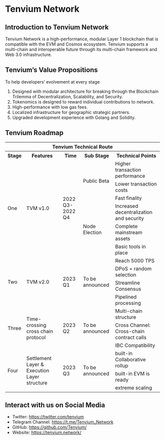 # Tenvium Network

## Introduction to Tenvium Network
Tenvium Network is a high-performance, modular Layer 1 blockchain that is compatible with the EVM and Cosmos ecosystem. Tenvium supports a multi-chain and interoperable future through its multi-chain framework and Web 3.0 infrastructure. 

## Tenvium’s Value Propositions 
To help developers’ evolvement at every stage 

1. Designed with modular architecture for breaking through the Blockchain Trilemma of Decentralization, Scalability, and Security. 
2. Tokenomics is designed to reward individual contributions to network. 
3. High-performance with low gas fees. 
4. Localized infrastructure for geographic strategic partners. 
5. Upgraded development experience with Golang and Solidity.


## Tenvium Roadmap

<table >
    <tr style="background:rgba(0,0,0,0)" ><th colspan=5>Tenvium Technical Route</th> </tr>
    <tr style="background:rgba(0,0,0,0)" >
<th > Stage </th><th> Features </th><th> Time </th><th> Sub Stage </th><th> Technical Points </th>
</tr>
<tr style="background:rgba(0,0,0,0)" >
<tr style="background:rgba(0,0,0,0)" >
    <td rowspan=6 >One</td>
    <td rowspan=6 >
 TVM v1.0</td>
    <td rowspan=6 >2022 Q3-2022 Q4</td>
    <td rowspan=3 >Public Beta</td><td>Higher transaction performance</td></tr>
<tr style="background:rgba(0,0,0,0)" ><td>Lower transaction costs</td></tr>
<tr style="background:rgba(0,0,0,0)"><td>Fast finality</td></tr>
<tr style="background:rgba(0,0,0,0)"> <td rowspan=3 >Node Election</td><td>Increased decentralization and security</td></tr>
<tr style="background:rgba(0,0,0,0)"><td>Complete mainstream assets</td></tr>
<tr style="background:rgba(0,0,0,0)"><td>Basic tools in place</td></tr>


<tr style="background:rgba(0,0,0,0)"><td rowspan=4 > Two </td><td rowspan=4 > 
TVM v2.0  </td> <td rowspan=4 >2023 Q1 </td> <td rowspan=4 > To be announced  </td> <td> Reach 5000 TPS </td></tr>
<tr style="background:rgba(0,0,0,0)"><td> DPoS + random selection </td></tr>
<tr style="background:rgba(0,0,0,0)"><td> Streamline Consensus </td></tr>
<tr style="background:rgba(0,0,0,0)"><td>Pipelined processing</td></tr>

<tr style="background:rgba(0,0,0,0)"><td rowspan=3> Three </td> <td rowspan=3>
Time-crossing cross chain protocol
</td><td rowspan=3>2023 Q2</td><td rowspan=3>To be announced</td><td>Multi-chain structure</td></tr>
<tr style="background:rgba(0,0,0,0)"><td>Cross Channel: Cross-chain contract calls</td></tr>
<tr style="background:rgba(0,0,0,0)"><td>IBC Compatibility</td></tr>
<tr style="background:rgba(0,0,0,0)"><td rowspan=3> Four </td> <td rowspan=3>
Settlement Layer & Execution Layer structure
</td> <td rowspan=3>2023 Q3</td> <td rowspan=3>To be announced</td><td>built-in Collaborative rollup</td></tr>
<tr style="background:rgba(0,0,0,0)"><td>built-in EVM is ready</td></tr>
<tr style="background:rgba(0,0,0,0)"><td>extreme scaling</td></tr>
</table>



## Interact with us on Social Media

- Twitter: https://twitter.com/tenvium
- Telegram Channel: https://t.me/Tenvium_Network
- GitHub: https://github.com/Tenvium/
- Website: https://tenvium.network/
  
